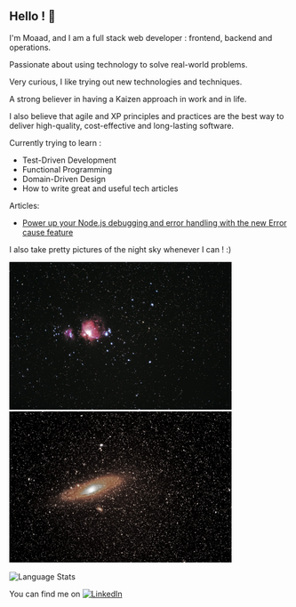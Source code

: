 ## Hello ! 👋

I'm Moaad, and I am a full stack web developer : frontend, backend and operations.

Passionate about using technology to solve real-world problems.

Very curious, I like trying out new technologies and techniques.

A strong believer in having a Kaizen approach in work and in life.

I also believe that agile and XP principles and practices are the best way to deliver high-quality, cost-effective and long-lasting software.

Currently trying to learn :
- Test-Driven Development
- Functional Programming
- Domain-Driven Design
- How to write great and useful tech articles


Articles:

- [Power up your Node.js debugging and error handling with the new Error cause feature](https://medium.com/ovrsea/power-up-your-node-js-debugging-and-error-handling-with-the-new-error-cause-feature-4136c563126a)

I also take pretty pictures of the night sky whenever I can ! :)

<img src="assets/orion.jpeg" width="400"></img>
<img src="assets/andromede.jpeg" width="400"></img>

![Language Stats](https://github-readme-stats.vercel.app/api/top-langs/?username=surizom&langs_count=9&theme=radical])

<!-- Actual text -->

You can find me on [![LinkedIn][1.1]][1]

<!-- Icons -->
[1.1]: https://raw.githubusercontent.com/MartinHeinz/MartinHeinz/master/linkedin-3-16.png (LinkedIn icon without padding)

<!-- Links to your social media accounts -->
[1]: https://www.linkedin.com/in/moaadf/
